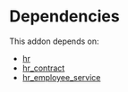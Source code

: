 # Dependencies

This addon depends on:

- [hr](https://github.com/bringout/oca-ocb-hr/tree/7056a6865f6bd273a5c4cfc973b3c7a819ee6af0/odoo-bringout-oca-ocb-hr)
- [hr_contract](https://github.com/bringout/oca-ocb-hr/tree/7056a6865f6bd273a5c4cfc973b3c7a819ee6af0/odoo-bringout-oca-ocb-hr_contract)
- [hr_employee_service](https://github.com/bringout/oca-technical)
